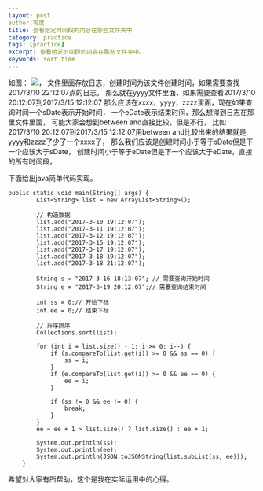 ```yaml
---
layout: post 
author:零度
title: 查看给定时间段的内容在那些文件夹中
category: practice
tags: [practice]
excerpt: 查看给定时间段的内容在那些文件夹中。
keywords: sort time
---
```


如图：
![](https://img-blog.csdn.net/20170307144100908?watermark/2/text/aHR0cDovL2Jsb2cuY3Nkbi5uZXQvbGlyZW56dW8=/font/5a6L5L2T/fontsize/400/fill/I0JBQkFCMA==/dissolve/70/gravity/Center)，
文件里面存放日志，创建时间为该文件创建时间，如果需要查找2017/3/10 22:12:07点的日志，
那么就在yyyy文件里面，如果需要查看2017/3/10 20:12:07到2017/3/15 12:12:07
那么应该在xxxx，yyyy，zzzz里面，现在如果查询时间一个sDate表示开始时间，
一个eDate表示结束时间，那么想得到日志在那里文件里面，
可能大家会想到between and直接比较，但是不行，
比如2017/3/10 20:12:07到2017/3/15 12:12:07用between and比较出来的结果就是yyyy和zzzz了少了一个xxxx了，
那么我们应该是创建时间小于等于sDate但是下一个应该大于sDate，
创建时间小于等于eDate但是下一个应该大于eDate，直接的所有时间段，

下面给出java简单代码实现。

```
public static void main(String[] args) {
		List<String> list = new ArrayList<String>();

		// 构造数据
		list.add("2017-3-10 19:12:07");
		list.add("2017-3-11 19:12:07");
		list.add("2017-3-12 19:12:07");
		list.add("2017-3-15 19:12:07");
		list.add("2017-3-17 19:12:07");
		list.add("2017-3-18 19:12:07");
		list.add("2017-3-18 21:12:07");

		String s = "2017-3-16 18:13:07"; // 需要查询开始时间
		String e = "2017-3-19 20:12:07";// 需要查询结束时间

		int ss = 0;// 开始下标
		int ee = 0;// 结束下标

		// 升序排序
		Collections.sort(list);

		for (int i = list.size() - 1; i >= 0; i--) {
			if (s.compareTo(list.get(i)) >= 0 && ss == 0) {
				ss = i;
			}
			if (e.compareTo(list.get(i)) >= 0 && ee == 0) {
				ee = i;
			}

			if (ss != 0 && ee != 0) {
				break;
			}
		}
		ee = ee + 1 > list.size() ? list.size() : ee + 1;

		System.out.println(ss);
		System.out.println(ee);
		System.out.println(JSON.toJSONString(list.subList(ss, ee)));
	}

```



希望对大家有所帮助，这个是我在实际运用中的心得。